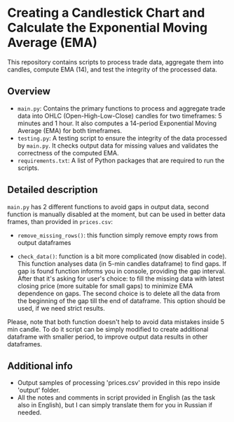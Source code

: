 # Creating a Candlestick Chart and Calculate the Exponential Moving Average (EMA)

This repository contains scripts to process trade data, aggregate them into candles, compute EMA (14), and test the integrity of the processed data.

## Overview

- `main.py`: Contains the primary functions to process and aggregate trade data into OHLC (Open-High-Low-Close) candles for two timeframes: 5 minutes and 1 hour. It also computes a 14-period Exponential Moving Average (EMA) for both timeframes.
- `testing.py`: A testing script to ensure the integrity of the data processed by `main.py`. It checks output data for missing values and validates the correctness of the computed EMA.
- `requirements.txt`: A list of Python packages that are required to run the scripts.

## Detailed description

`main.py` has 2 different functions to avoid gaps in output data, second function is manually disabled at the moment, but can be used in better data frames, than provided in `prices.csv`:


- `remove_missing_rows()`: this function simply remove empty rows from output dataframes

- `check_data()`: function is a bit more complicated (now disabled in code). This function analyses data (in 5-min candles dataframe) to find gaps. If gap is found function informs you in console, providing the gap interval. After that it's asking for user's choice: to fill the missing data with latest closing price (more suitable for small gaps) to minimize EMA dependence on gaps. The second choice is to delete all the data from the beginning of the gap till the end of dataframe. This option should be used, if we need strict results.

Please, note that both function doesn't help to avoid data mistakes inside 5 min candle. To do it script can be simply modified to create additional dataframe with smaller period, to improve output data results in other dataframes.


## Additional info

- Output samples of processing 'prices.csv' provided in this repo inside 'output' folder.
- All the notes and comments in script provided in English (as the task also in English), but I can simply translate them for you in Russian if needed.
